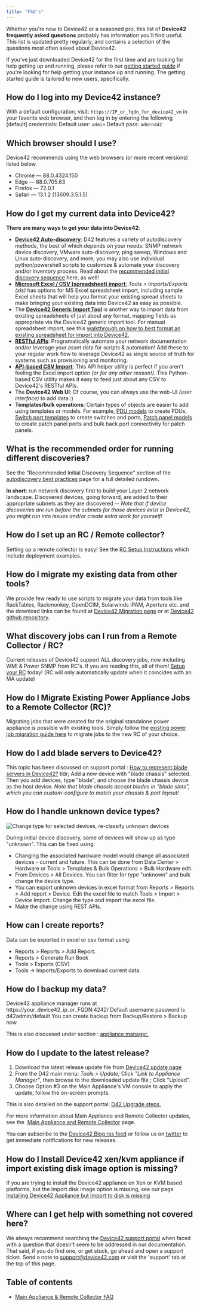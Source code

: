 ```yaml
---
title: "FAQ's"
---
```


Whether you're new to Device42 or a seasoned pro, this list of **Device42 frequently asked questions** probably has information you'll find useful. This list is updated pretty regularly, and contains a selection of the questions most often asked about Device42.

If you've just downloaded Device42 for the first time and are looking for help getting up and running, please refer to our [getting started guide](getstarted/index.md) if you're looking for help getting your instance up and running. The getting started guide is tailored to new users, specifically.

## How do I log into my Device42 instance?

With a default configuration, visit: `https://IP_or_fqdn_for_device42_vm` in your favorite web browser, and then log in by entering the following \[default\] credentials: Default user: `admin` Default pass: `adm!nd42`

## Which browser should I use?

Device42 recommends using the web browsers (or more recent versions) listed below.

- Chrome — 88.0.4324.150
- Edge — 88.0.705.63
- Firefox — 72.0.1
- Safari — 13.1.2 (13609.3.5.1.5)

## How do I get my current data into Device42?

**There are many ways to get your data into Device42**:

- [**Device42 Auto-discovery**](auto-discovery/index.md): D42 features a variety of autodiscovery methods, the best of which depends on your needs: SNMP network device discovery, VMware auto-discovery, ping sweep, Windows and Linux auto-discovery, and more; you may also use individual python/powershell scripts to customize & automate your discovery and/or inventory process. Read about the [recommended initial discovery sequence](auto-discovery/autodisc-best-practices.md) here, as well!
- [**Microsoft Excel / CSV (spreadsheet) import**:](integration/imports/index.md) _Tools > Imports/Exports (xls)_ has options for MS Excel spreadsheet import, including sample Excel sheets that will help you format your existing spread sheets to make bringing your existing data into Device42 as easy as possible.
- The [**Device42 Generic Import Tool**](https://www.device42.com/blog/2018/06/19/new-features-added-to-the-generic-import-tool/) is another way to import data from existing spreadsheets of just about any format, mapping fields as appropriate via the Device42 generic import tool. For manual spreadsheet import, see this [walkthrough on how to best format an existing spreadsheet for import into Device42.](getstarted/importing-data-from-existing-spreadsheets.md)
- [**RESTful APIs**](https://api.device42.com): Programatically automate your network documentation and/or leverage your asset data for scripts & automation! Add these to your regular work flow to leverage Device42 as single source of truth for systems such as provisioning and monitoring.
- [**API-based CSV Import**](integration/api-overview/importing-csv-files-into-d42-using-the-api-helper-utility.md): This API helper utility is perfect if you aren't feeling the Excel import option _(or for any other reason!)_. This Python-based CSV utility makes it easy to feed just about any CSV to Device42's RESTful APIs.
- The **Device42 Web UI**: Of course, you can always use the web-UI _(user interface)_ to add data :)
- **Templates/bulk operations**: Certain types of objects are easier to add using templates or models. For example, [PDU models](infrastructure-management/power-units/defining-pdu-models.md) to create PDUs, [Switch port templates](infrastructure-management/ipam/switch-templates.md) to create switches and ports, [Patch panel models](infrastructure-management/power-units/defining-pdu-models.md) to create patch panel ports and bulk back port connectivity for patch panels.

## What is the recommended order for running different discoveries?

See the "Recommended Initial Discovery Sequence" section of the [autodiscovery best practices](/auto-discovery/autodisc-best-practices/) page for a full detailed rundown.

**In short**: run network discovery first to build your Layer 2 network landscape. Discovered devices, going forward, are added to their appropriate subnets as they are discovered -- _Note that if device discoveries are run before the subnets for those devices exist in Device42, you might run into issues and/or create extra work for yourself!_

## How do I set up an RC / Remote collector?

Setting up a remote collector is easy! See the [RC Setup Instructions](auto-discovery/remote-collector-rc.md) which include deployment examples.

## How do I migrate my existing data from other tools?

We provide few ready to use scripts to migrate your data from tools like RackTables, Rackmonkey, OpenDCIM, Solarwinds IPAM, Aperture etc. and the download links can be found at [Device42 Migration page](https://www.device42.com/migrations/) or at [Device42 github repository](https://github.com/device42).

## What discovery jobs can I run from a Remote Collector / RC?

Current releases of Device42 support ALL discovery jobs, now including WMI & Power SNMP from RC's. If you are reading this, all of them! [Setup your RC](auto-discovery/remote-collector-rc.md) today! (RC will only automatically update when it coincides with an MA update)

## How do I Migrate Existing Power Appliance Jobs to a Remote Collector (RC)?

Migrating jobs that were created for the original standalone power appliance is possible with existing tools. Simply follow the [existing power job migration guide here](infrastructure-management/power-and-environmental-monitoring/power-rc-setup-job-migration.md) to migrate jobs to the new RC of your choice.

## How do I add blade servers to Device42?

This topic has been discussed on support portal : [How to represent blade servers in Device42?](https://support.device42.com/hc/en-usentries/23369387) tldr; Add a new device with "blade chassis" selected. Then you add devices, type "blade", and choose the blade chassis device as the host device. _Note that blade chassis accept blades in "blade slots", which you can custom-configure to match your chassis & port layout!_

## How do I handle unknown device types?

![Change type for selected devices, re-classify unknown devices](/assets/images/view-devices-change-selected-device-type.PNG)

During initial device discovery, some of devices will show up as type "unknown". This can be fixed using:

- Changing the associated hardware model would change all associated devices - current and future. This can be done from Data Center > Hardware or Tools > Templates & Bulk Operations > Bulk Hardware edit.
- From Devices > All Devices. You can filter for type "unknown" and bulk change the device type.
- You can export unknown devices in excel format from Reports > Reports > Add report > Device. Edit the excel file to match Tools > Import > Device Import. Change the type and import the excel file.
- Make the change using REST APIs.

## How can I create reports?

Data can be exported in excel or csv format using:

- Reports > Reports > Add Report.
- Reports > Generate Run Book
- Tools > Exports (CSV)
- Tools -> Imports/Exports to download current data.

## How do I backup my data?

Device42 appliance manager runs at https://your\_device42\_ip\_or\_FQDN:4242/ Default username password is d42admin/default You can create backup from Backup/Restore > Backup now.

This is also discussed under section : [appliance manager.](/administration/appliance-manager/)

## How do I update to the latest release?

1. Download the latest release update file from [Device42 update page](https://www.device42.com/update/)
2. From the D42 main menu: _Tools > Update;_ Click _"Link to Appliance Manager"_, then browse to the downloaded update file ; Click "Upload".
3. Choose Option #3 on the Main Appliance's VM console to apply the update; follow the on-screen prompts.

This is also detailed on the support portal: [D42 Upgrade steps.](https://support.device42.com/hc/en-usentries/21783332)

For more information about Main Appliance and Remote Collector updates, see the  [Main Appliance and Remote Collector](/administration/appliance-manager/) page.

You can subscribe to the [Device42 Blog rss feed](https://www.device42.com/blog/feed/) or follow us on [twitter](https://twitter.com/device42) to get immediate notifications for new releases.

## How do I Install Device42 xen/kvm appliance if import existing disk image option is missing?

If you are trying to install the Device42 appliance on Xen or KVM based platforms, but the import disk image option is missing, see our page [Installing Device42 Appliance but Import to disk is missing](/getstarted/installation/how-do-i-install-device42-xenkvm-appliance-if-import-existing-disk-image-option-is-missing/)

## Where can I get help with something not covered here?

We always recommend searching the [Device42 support portal](https://support.device42.com/hc/en-us) when faced with a question that doesn't seem to be addressed in our documentation. That said, if you do find one, or get stuck, go ahead and open a support ticket. Send a note to support@device42.com or visit the 'support' tab at the top of this page.


## Table of contents

- [Main Appliance & Remote Collector FAQ](getstarted/faqs/main-appliance-remote-collector-faq.md)

